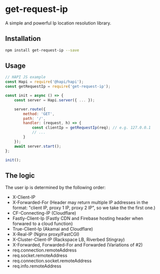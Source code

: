 # get-request-ip

A simple and powerful Ip location resolution library.

## Installation
```sh
npm install get-request-ip --save
```

## Usage
```js
// HAPI JS example
const Hapi = require('@hapi/hapi');
const getRequestIp = require('get-request-ip');

const init = async () => {
    const server = Hapi.server({ ... });

    server.route({
        method: 'GET',
        path: '/',
        handler: (request, h) => {
            const clientIp = getRequestIp(req); // e.g. 127.0.0.1
            // ...
        }
    });
    await server.start();
};

init();
```

## The logic

The user ip is determined by the following order:

- X-Client-IP
- X-Forwarded-For (Header may return multiple IP addresses in the format: "client IP, proxy 1 IP, proxy 2 IP", so we take the the first one.)
- CF-Connecting-IP (Cloudflare)
- Fastly-Client-Ip (Fastly CDN and Firebase hosting header when forwared to a cloud function)
- True-Client-Ip (Akamai and Cloudflare)
- X-Real-IP (Nginx proxy/FastCGI)
- X-Cluster-Client-IP (Rackspace LB, Riverbed Stingray)
- X-Forwarded, Forwarded-For and Forwarded (Variations of #2)
- req.connection.remoteAddress
- req.socket.remoteAddress
- req.connection.socket.remoteAddress
- req.info.remoteAddress
